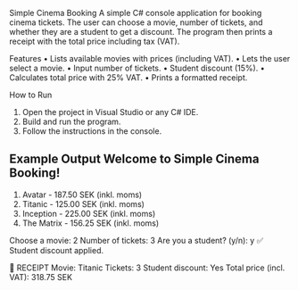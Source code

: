Simple Cinema Booking
A simple C# console application for booking cinema tickets.
The user can choose a movie, number of tickets, and whether they are a student to get a discount. The program then prints a receipt with the total price including tax (VAT).

 Features
•	Lists available movies with prices (including VAT).
•	Lets the user select a movie.
•	Input number of tickets.
•	Student discount (15%).
•	Calculates total price with 25% VAT.
•	Prints a formatted receipt.

 How to Run
1.	Open the project in Visual Studio or any C# IDE.
2.	Build and run the program.
3.	Follow the instructions in the console.

Example Output
Welcome to Simple Cinema Booking!
--------------------------------------
1. Avatar - 187.50 SEK (inkl. moms)
2. Titanic - 125.00 SEK (inkl. moms)
3. Inception - 225.00 SEK (inkl. moms)
4. The Matrix - 156.25 SEK (inkl. moms)

Choose a movie: 2
Number of tickets: 3
Are you a student? (y/n): y
✅ Student discount applied.

🧾 RECEIPT
Movie: Titanic
Tickets: 3
Student discount: Yes
Total price (incl. VAT): 318.75 SEK
